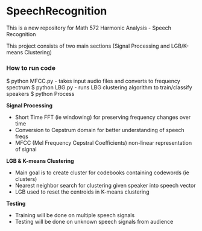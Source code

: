 # SpeechRecognition
This is a new repository for Math 572 Harmonic Analysis - Speech Recognition

This project consists of two main sections (Signal Processing and LGB/K-means Clustering)

### How to run code
$ python MFCC.py - takes input audio files and converts to frequency spectrum
$ python LBG.py - runs LBG clustering algorithm to train/classify speakers
$ python Process

**Signal Processing**
- Short Time FFT (ie windowing) for preserving frequency changes over time
- Conversion to Cepstrum domain for better understanding of speech freqs
- MFCC (Mel Frequency Cepstral Coefficients) non-linear representation of signal

**LGB & K-means Clustering**
- Main goal is to create cluster for codebooks containing codewords (ie clusters)
- Nearest neighbor search for clustering given speaker into speech vector
- LGB used to reset the centroids in K-means clustering

**Testing**
- Training will be done on multiple speech signals
- Testing will be done on unknown speech signals from audience

